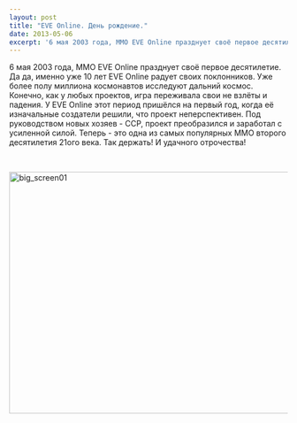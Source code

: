 ```yaml
---
layout: post
title: "EVE Online. День рождение."
date: 2013-05-06
excerpt: '6 мая 2003 года, ММО EVE Online празднует своё первое десятилетие. Да да, именно уже 10 лет EVE Online радует своих поклонников. Уже более полу миллиона космонавтов исследуют дальний космос. Конечно, как у любых проектов, игра переживала свои не взлёты и падения...'
---
```


6 мая 2003 года, ММО EVE Online празднует своё первое десятилетие. Да да, именно уже 10 лет EVE Online радует своих поклонников. Уже более полу миллиона космонавтов исследуют дальний космос. Конечно, как у любых проектов, игра переживала свои не взлёты и падения. У EVE Online этот период пришёлся на первый год, когда её изначальные создатели решили, что проект неперспективен. Под руководством новых хозяев - CCP, проект преобразился и заработал с усиленной силой. Теперь - это одна из самых популярных ММО второго десятилетия 21ого века. Так держать! И удачного отрочества!

&nbsp;

<a href="http://gamersoul.ru/wp-content/uploads/2013/01/big_screen01.jpg"><img class="wp-image-997 aligncenter" alt="big_screen01" src="http://gamersoul.ru/wp-content/uploads/2013/01/big_screen01.jpg" width="715" height="437" /></a>